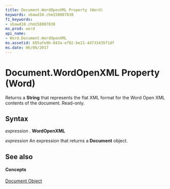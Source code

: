```yaml
---
title: Document.WordOpenXML Property (Word)
keywords: vbawd10.chm158007838
f1_keywords:
- vbawd10.chm158007838
ms.prod: word
api_name:
- Word.Document.WordOpenXML
ms.assetid: 695afe9b-843a-ef02-be21-4d733435f1df
ms.date: 06/08/2017
---
```



# Document.WordOpenXML Property (Word)

Returns a  **String** that represents the flat XML format for the Word Open XML contents of the document. Read-only.


## Syntax

 _expression_ . **WordOpenXML**

 _expression_ An expression that returns a **Document** object.


## See also


#### Concepts


[Document Object](Word.Document.md)

